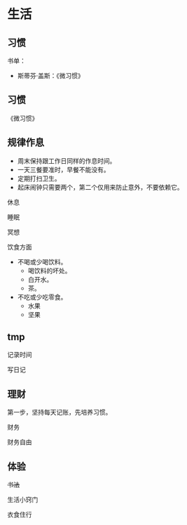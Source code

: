 # 生活

## 习惯

书单：

* 斯蒂芬·盖斯：《微习惯》

## 习惯

《微习惯》

## 规律作息

* 周末保持跟工作日同样的作息时间。
* 一天三餐要准时，早餐不能没有。
* 定期打扫卫生。
* 起床闹钟只需要两个，第二个仅用来防止意外，不要依赖它。

休息

睡眠

冥想

饮食方面

* 不喝或少喝饮料。
    * 喝饮料的坏处。
    * 白开水。
    * 茶。
* 不吃或少吃零食。
    * 水果
    * 坚果

## tmp

记录时间

写日记

## 理财

第一步，坚持每天记账，先培养习惯。

财务

财务自由

## 体验


~~书法~~

生活小窍门

衣食住行




